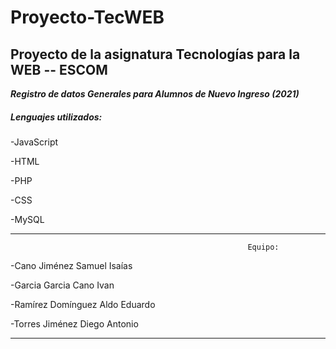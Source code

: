 # Proyecto-TecWEB
## Proyecto de la asignatura Tecnologías para la WEB -- ESCOM

***Registro de datos Generales para Alumnos de Nuevo Ingreso (2021)***



##### Lenguajes utilizados:

-JavaScript

-HTML

-PHP

-CSS

-MySQL

-----------------------------------
                                                         Equipo: 
                                                                   
  -Cano Jiménez Samuel Isaías

  -Garcia Garcia Cano Ivan

  -Ramírez Domínguez Aldo Eduardo

  -Torres Jiménez Diego Antonio
  
-----------------------------------



